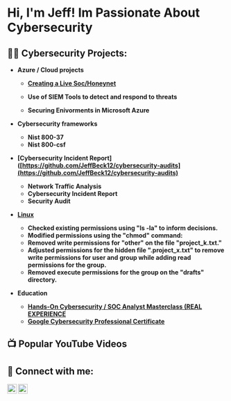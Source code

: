 <h1>Hi, I'm Jeff! Im Passionate About Cybersecurity

  <h2>👨‍💻 Cybersecurity Projects:</h2>


- <b>Azure / Cloud projects 
  - [Creating a Live Soc/Honeynet](https://github.com/JeffBeck12/Azure-Soc)

  - Use of SIEM Tools to detect and respond to threats
  - Securing Enivorments in Microsoft Azure
  
- <b>Cybersecurity frameworks 
  - Nist 800-37
  - Nist 800-csf
 

-   [Cybersecurity Incident Report]([https://github.com/JeffBeck12/cybersecurity-audits](https://github.com/JeffBeck12/cybersecurity-audits)

    - Network Traffic Analysis
    - Cybersecurity Incident Report
    - Security Audit
  
- [Linux]("https://github.com/JeffBeck12/Linux-CLS")
   - Checked existing permissions using "ls -la" to inform decisions.
   - Modified permissions using the "chmod" command:
   - Removed write permissions for "other" on the file "project_k.txt."
   - Adjusted permissions for the hidden file ".project_x.txt" to remove write permissions for user and group while adding read permissions for the group.
   - Removed execute permissions for the group on the "drafts" directory.

-  Education

   - [Hands-On Cybersecurity / SOC Analyst Masterclass (REAL EXPERIENCE](https://app.kajabi.com/certificates/c7b68d8a)
   - [Google Cybersecurity Professional Certificate](https://www.coursera.org/professional-certificates/google-cybersecurity?utm_medium=sem&utm_source=gg&utm_campaign=B2C_NAMER_google-cybersecurity_google_FTCOF_google-certificates_country-US&campaignid=20086358053&adgroupid=151760779147&device=c&keyword=&matchtype=&network=g&devicemodel=&adposition=&creativeid=657301332651&hide_mobile_promo&gclid=CjwKCAjwqZSlBhBwEiwAfoZUIHHNkn2JBaeZenw7v1vU7XoKRzK8wygofGplxaaeA2cPTER7kll-qBoCh2oQAvD_BwE)

<h2>📺 Popular YouTube Videos</h2>



<h2> 🤳 Connect with me:</h2>


[<img align="left" alt="Supermanjeff | Twitter" width="22px" src="https://cdn.jsdelivr.net/npm/simple-icons@v3/icons/twitter.svg" />][twitter]
[<img align="left" alt="JeffreyBeckett | LinkedIn" width="22px" src="https://cdn.jsdelivr.net/npm/simple-icons@v3/icons/linkedin.svg" />][linkedin]


[twitter]: https://twitter.com/Supermanjeff12
[linkedin]:https://www.linkedin.com/in/jeffrey-beckett-1a7252282/



